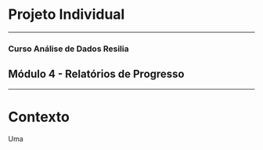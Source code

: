 # Projeto Individual 
---
### Curso Análise de Dados Resilia
## Módulo 4 - Relatórios de Progresso 
---
# Contexto 
Uma 
